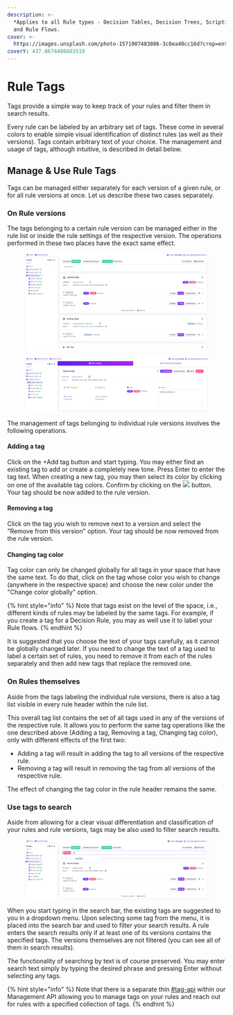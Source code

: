 ```yaml
---
description: >-
  *Applies to all Rule types - Decision Tables, Decision Trees, Scripting Rules
  and Rule Flows.
cover: >-
  https://images.unsplash.com/photo-1571907483086-3c0ea40cc16d?crop=entropy&cs=srgb&fm=jpg&ixid=MnwxOTcwMjR8MHwxfHNlYXJjaHwxfHx0YWd8ZW58MHx8fHwxNjQzODE1NjIz&ixlib=rb-1.2.1&q=85
coverY: 437.0674486803519
---
```


# Rule Tags

Tags provide a simple way to keep track of your rules and filter them in search results.

Every rule can be labeled by an arbitrary set of tags. These come in several colors to enable simple visual identification of distinct rules (as well as their versions). Tags contain arbitrary text of your choice. The management and usage of tags, although intuitive, is described in detail below.

## Manage & Use  Rule Tags

Tags can be managed either separately for each version of a given rule, or for all rule versions at once. Let us describe these two cases separately.

### On Rule versions

The tags belonging to a certain rule version can be managed either in the rule list or inside the rule settings of the respective version. The operations performed in these two places have the exact same effect.

<figure><img src="../.gitbook/assets/image (122).png" alt=""><figcaption></figcaption></figure>

<figure><img src="../.gitbook/assets/image (254).png" alt=""><figcaption></figcaption></figure>

The management of tags belonging to individual rule versions involves the following operations.

#### Adding a tag

Click on the +Add tag button and start typing. You may either find an existing tag to add or create a completely new tone. Press Enter to enter the tag text. When creating a new tag, you may then select its color by clicking on one of the available tag colors. Confirm by clicking on the ![](../.gitbook/assets/tag\_add\_button.jpg) button. Your tag should be now added to the rule version.

#### Removing a tag

Click on the tag you wish to remove next to a version and select the "Remove from this version" option. Your tag should be now removed from the rule version.

#### Changing tag color

Tag color can only be changed globally for all tags in your space that have the same text. To do that, click on the tag whose color you wish to change (anywhere in the respective space) and choose the new color under the "Change color globally" option.

{% hint style="info" %}
Note that tags exist on the level of the space, i.e., different kinds of rules may be labeled by the same tags. For example, if you create a tag for a Decision Rule, you may as well use it to label your Rule flows.
{% endhint %}

It is suggested that you choose the text of your tags carefully, as it cannot be globally changed later. If you need to change the text of a tag used to label a certain set of rules, you need to remove it from each of the rules separately and then add new tags that replace the removed one.

### On Rules themselves

Aside from the tags labeling the individual rule versions, there is also a tag list visible in every rule header within the rule list.

This overall tag list contains the set of all tags used in any of the versions of the respective rule. It allows you to perform the same tag operations like the one described above (Adding a tag, Removing a tag, Changing tag color), only with different effects of the first two:

* Adding a tag will result in adding the tag to all versions of the respective rule.
* Removing a tag will result in removing the tag from all versions of the respective rule.

The effect of changing the tag color in the rule header remains the same.

### Use tags to search

Aside from allowing for a clear visual differentiation and classification of your rules and rule versions, tags may be also used to filter search results.

<figure><img src="../.gitbook/assets/image (90).png" alt=""><figcaption></figcaption></figure>

When you start typing in the search bar, the existing tags are suggested to you in a dropdown menu. Upon selecting some tag from the menu, it is placed into the search bar and used to filter your search results. A rule enters the search results only if at least one of its versions contains the specified tags. The versions themselves are not filtered (you can see all of them in search results).

The functionality of searching by text is of course preserved. You may enter search text simply by typing the desired phrase and pressing Enter without selecting any tags.

{% hint style="info" %}
Note that there is a separate thin [#tag-api](../api/management-api.md#tag-api "mention") within our Management API allowing you to manage tags on your rules and reach out for rules with a specified collection of tags.
{% endhint %}
